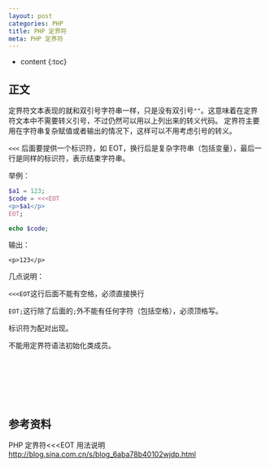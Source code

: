 ```yaml
---
layout: post
categories: PHP
title: PHP 定界符
meta: PHP 定界符
---
```

* content
{:toc}

## 正文

定界符文本表现的就和双引号字符串一样，只是没有双引号`""`。这意味着在定界符文本中不需要转义引号，不过仍然可以用以上列出来的转义代码。
定界符主要用在字符串复杂赋值或者输出的情况下，这样可以不用考虑引号的转义。

`<<<` 后面要提供一个标识符，如 EOT，换行后是复杂字符串（包括变量），最后一行是同样的标识符，表示结束字符串。

举例：
```php
$a1 = 123;
$code = <<<EOT
<p>$a1</p>
EOT;

echo $code;
```

输出：
```
<p>123</p>
```

几点说明：

`<<<EOT`这行后面不能有空格，必须直接换行

`EOT;`这行除了后面的`;`外不能有任何字符（包括空格），必须顶格写。

标识符为配对出现。

不能用定界符语法初始化类成员。

<br/><br/><br/><br/><br/>
## 参考资料

PHP 定界符<<<EOT 用法说明 <http://blog.sina.com.cn/s/blog_6aba78b40102wjdp.html>
